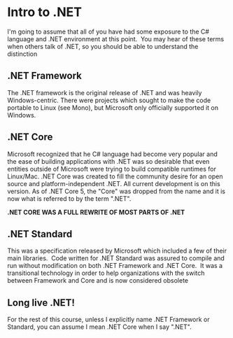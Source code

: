 # Intro to .NET
I'm going to assume that all of you have had some exposure to the C# 
language and .NET environment at this point.  You may hear of these terms when others talk of .NET, so you should be able to understand the distinction

## .NET Framework
The .NET framework is the original release of .NET and was heavily Windows-centric.  There were projects which sought to make the code portable to Linux (see Mono), but Microsoft only officially supported it on Windows.

## .NET Core
Microsoft recognized that he C# language had become very popular and the ease of building applications with .NET was so desirable that even entities outside of Microsoft were trying to build compatible runtimes for Linux/Mac.  .NET Core was created to fill the community desire for an open source and platform-independent .NET.  All current development is on this version.  As of .NET Core 5, the "Core" was dropped from the name and it is now what is referred to by the term ".NET".

**.NET CORE WAS A FULL REWRITE OF MOST PARTS OF .NET**

## .NET Standard
This was a specification released by Microsoft which included a few of their main libraries.  Code written for .NET Standard was assured to compile and run without modification on both .NET Framework and .NET Core.  It was a transitional technology in order to help organizations with the switch between Framework and Core and is now considered obsolete

##  Long live .NET!
For the rest of this course, unless I explicitly name .NET Framework or Standard, you can assume I mean .NET Core when I say ".NET".
